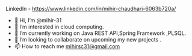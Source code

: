  LinkedIn - https://www.linkedin.com/in/mihir-chaudhari-6063b720a/
- 👋 Hi, I’m @mihir-31
- 👀 I’m interested in cloud computing.
- 🌱 I’m currently working on Java REST API,Spring Framework ,PLSQL. 
- 💞️ I’m looking to collaborate on upcoming my new projects .
- 📫 How to reach me mihirsc31@gmail.com 

<!---
mihir-31/mihir-31 is a ✨ special ✨ repository because its `README.md` (this file) appears on your GitHub profile.
You can click the Preview link to take a look at your changes.
--->

